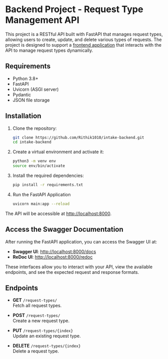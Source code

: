 # Backend Project - Request Type Management API

This project is a RESTful API built with FastAPI that manages request types, allowing users to create, update, and delete various types of requests. The project is designed to support a [frontend application](https://github.com/Rithik1010/intake-builder) that interacts with the API to manage request types dynamically.

## Requirements

-   Python 3.8+
-   FastAPI
-   Uvicorn (ASGI server)
-   Pydantic
-   JSON file storage

## Installation

1.  Clone the repository:

    ```bash
    git clone https://github.com/Rithik1010/intake-backend.git
    cd intake-backend

    ```

2.  Create a virtual environment and activate it:

    ```bash
    python3 -m venv env
    source env/bin/activate
    ```

3.  Install the required dependencies:

    ```bash
    pip install -r requirements.txt
    ```

4.  Run the FastAPI Application

    ```bash
    uvicorn main:app --reload
    ```

The API will be accessible at [http://localhost:8000](http://localhost:8000).

## Access the Swagger Documentation

After running the FastAPI application, you can access the Swagger UI at:

-   **Swagger UI**: [http://localhost:8000/docs](http://localhost:8000/docs)
-   **ReDoc UI**: [http://localhost:8000/redoc](http://localhost:8000/redoc)

These interfaces allow you to interact with your API, view the available endpoints, and see the expected request and response formats.

## Endpoints

-   **GET** `/request-types/`  
    Fetch all request types.

-   **POST** `/request-types/`  
    Create a new request type.

-   **PUT** `/request-types/{index}`  
    Update an existing request type.

-   **DELETE** `/request-types/{index}`  
    Delete a request type.
